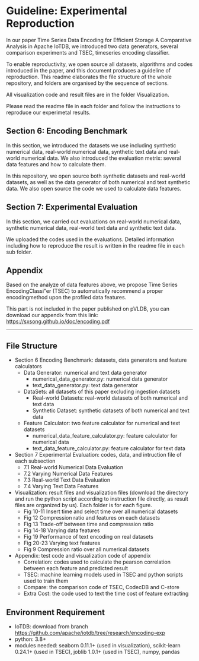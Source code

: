 # Guideline: Experimental Reproduction
In our paper Time Series Data Encoding for Efficient Storage A Comparative Analysis in Apache IoTDB, we introduced two data generators, several comparison experiments and TSEC, timeseries encoding classifier. 

To enable reproductivity, we open source all datasets, algorithms and codes introduced in the paper, and this document produces a guideline of reproduction. This readme elaborates the file structure of the whole repository, and folders are organised by the sequence of sections.

All visualization code and result files are in the folder Visualization.

Please read the readme file in each folder and follow the instructions to reproduce our experimetal results.

## Section 6: Encoding Benchmark
In this section, we introduced the datasets we use including synthetic numerical data, real-world numerical data, synthetic text data and real-world numerical data. We also introduced the evaluation metrix: several data features and how to calculate them. 

In this repository, we open source both synthetic datasets and real-world datasets, as well as the data generator of both numerical and text synthetic data. We also open source the code we used to calculate data features.

## Section 7: Experimental Evaluation
In this section, we carried out evaluations on real-world numerical data, synthetic numerical data, real-world text data and synthetic text data. 

We uploaded the codes used in the evaluations. Detailed information including how to reproduce the result is written in the readme file in each sub folder.

## Appendix
Based on the analyze of data features above, we propose Time Series EncodingClassi"er (TSEC) to automatically recommend a proper encodingmethod upon the profiled data features.

This part is not included in the paper published on pVLDB, you can download our appendix from this link: https://sxsong.github.io/doc/encoding.pdf

---

## File Structure
+ Section 6    Encoding Benchmark: datasets, data generators and feature calculators
  + Data Generator: numerical and text data generator
    + numerical_data_generator.py: numerical data generator
    + text_data_generator.py: text data generator
  + DataSets: all datasets of this paper excluding ingestion datasets
    + Real-world Datasets: real-world datasets of both numerical and text data
    + Synthetic Dataset: synthetic datasets of both numerical and text data
  + Feature Calculator: two feature calculator for numerical and text datasets
    + numerical_data_feature_calculator.py: feature calculator for numerical data
    + text_data_feature_calculator.py: feature calculator for text data
+ Section 7    Experimental Evaluation: codes, data, and intruction file of each subsection
  + 7.1 Real-world Numerical Data Evaluation
  + 7.2 Varying Numerical Data Features 
  + 7.3 Real-world Text Data Evaluation 
  + 7.4 Varying Text Data Features 
+ Visualization: result files and visualization files (download the directory and run the python script according to instruction file directly, as result files are organized by us). Each folder is for each figure.
  + Fig 10-11 Insert time and select time over all numerical datasets
  + Fig 12 Compression ratio and features on each datasets 
  + Fig 13 Trade-off between time and compression ratio 
  + Fig 14-18 Varying data features 
  + Fig 19 Performance of text encoding on real datasets 
  + Fig 20-23 Varying text features 
  + Fig 9 Compression ratio over all numerical datasets 
+ Appendix: test code and visualization code of appendix
  + Correlation: codes used to calculate the pearson correlation between each feature and predicted result
  + TSEC: machine learning models used in TSEC and python scripts used to train them
  + Compare: the comparison code of TSEC, CodecDB and C-store
  + Extra Cost: the code used to text the time cost of feature extracting

## Environment Requirement
+ IoTDB: download from branch https://github.com/apache/iotdb/tree/research/encoding-exp
+ python: 3.8+
+ modules needed: seaborn 0.11.1+ (used in visualization), scikit-learn 0.24.1+ (used in TSEC), joblib 1.0.1+ (used in TSEC), numpy, pandas